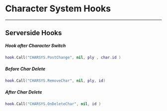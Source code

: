 # Character System Hooks

------------

## Serverside Hooks

##### Hook after Character Switch

```lua
hook.Call("CHARSYS.PostChange", nil, ply , char.id )
```

##### Before Char Delete

```lua
hook.Call("CHARSYS.RemoveChar", nil, ply, id)
```

##### After Char Delete

```lua
hook.Call("CHARSYS.OnDeleteChar", nil, id )
```